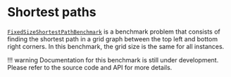# Shortest paths

[`FixedSizeShortestPathBenchmark`](@ref) is a benchmark problem that consists of finding the shortest path in a grid graph between the top left and bottom right corners.
In this benchmark, the grid size is the same for all instances.

!!! warning
    Documentation for this benchmark is still under development. Please refer to the source code and API for more details.
